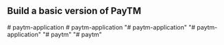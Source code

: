 
## Build a basic version of PayTM
#   p a y t m - a p p l i c a t i o n  
 #   p a y t m - a p p l i c a t i o n  
 "# paytm-application" 
"# paytm-application" 
"# paytm" 
"# paytm" 
